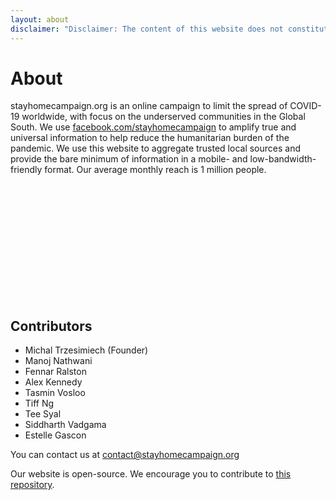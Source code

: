 ```yaml
---
layout: about
disclaimer: "Disclaimer: The content of this website does not constitute medical advice. The information provided above is meant as a suggestion for concerned individuals to follow a loose set of guidelines based on best practices and anecdotal evidence to protect themselves and their loved ones. There is no guarantee or scientific evidence that following the mentioned guidelines will lead to a reduction in new infections or even stop the COVID-19 epidemic. There is also no guarantee that following these guidelines will reduce the risk of getting infected with SARS-CoV-2 or any other viral or bacterial contagion. All information provided on this website is given with the best intent and will to provide factual information. In no event shall the website operators be held liable for any claim, damages, or other liabilities. If you have concerns or comments about the information provided on this website, please write to contact@stayhomecampaign.org."
---
```


# About
<div style="padding-bottom: 5vh">
stayhomecampaign.org is an online campaign to limit the spread of COVID-19 worldwide, with focus on the underserved communities
in the Global South. We use <a href="https://www.facebook.com/stayhomecampaign">facebook.com/stayhomecampaign</a> to amplify true and universal information to help reduce the humanitarian burden of the pandemic. 
We use this website to aggregate trusted local sources and  provide the bare minimum of information in a mobile- and low-bandwidth-friendly format. Our average monthly reach is 1 million people.
</div>

## Contributors
<ul>
<li>Michal Trzesimiech (Founder)</li>
<li>Manoj Nathwani</li>
<li>Fennar Ralston</li>
<li>Alex Kennedy</li>
<li>Tasmin Vosloo</li>
<li>Tiff Ng</li>
<li>Tee Syal</li>
<li>Siddharth Vadgama</li>
<li>Estelle Gascon</li>
</ul>

You can contact us at <a href="mailto:contact@stayhomecampaign.org">contact@stayhomecampaign.org</a>

Our website is open-source. We encourage you to contribute to <a href="https://github.com/Stay-Home-Campaign/stay-home-campaign.github.io">this repository</a>.

<div style="padding-bottom: 5vh"></div>

